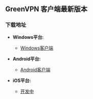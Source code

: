 ## GreenVPN 客户端最新版本
### 下载地址
- **Windows平台:**
  * [Windows客户端](https://raw.githubusercontent.com/newbreedlimited/greenvpn/master/GreenVPN_1.07.zip)

- **Android平台:**
  * [Android客户端](https://github.com/newbreedlimited/greenvpn/blob/master/green_1.1.apk?raw=true)

- **iOS平台:**
  * [开发中]()
